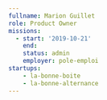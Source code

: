 ```yaml
---
fullname: Marion Guillet
role: Product Owner
missions:
  - start: '2019-10-21'
    end:
    status: admin
    employer: pole-emploi
startups:
    - la-bonne-boite
    - la-bonne-alternance
---
```

